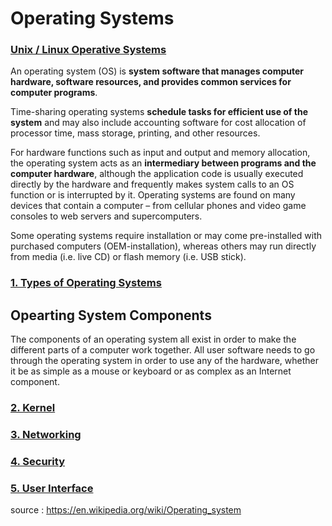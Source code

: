 # Operating Systems


### [Unix / Linux Operative Systems](https://github.com/CatalaniCD/computer_science/blob/main/6.%20operating_systems/linux_unix.md)

An operating system (OS) is **system software that manages computer hardware, software resources, and provides common services for computer programs**.

Time-sharing operating systems **schedule tasks for efficient use of the system** and may also include accounting software for cost allocation of processor time, mass storage, printing, and other resources.

For hardware functions such as input and output and memory allocation, the operating system acts as an **intermediary between programs and the computer hardware**, although the application code is usually executed directly by the hardware and frequently makes system calls to an OS function or is interrupted by it. Operating systems are found on many devices that contain a computer – from cellular phones and video game consoles to web servers and supercomputers.

Some operating systems require installation or may come pre-installed with purchased computers (OEM-installation), whereas others may run directly from media (i.e. live CD) or flash memory (i.e. USB stick). 

### [1. Types of Operating Systems](https://github.com/CatalaniCD/computer_science/blob/main/6.%20operating_systems/types.md)

## Opearting System Components

The components of an operating system all exist in order to make the different parts of a computer work together. All user software needs to go through the operating system in order to use any of the hardware, whether it be as simple as a mouse or keyboard or as complex as an Internet component.

### [2. Kernel](https://github.com/CatalaniCD/computer_science/blob/main/6.%20operating_systems/kernel.md)

### [3. Networking](https://github.com/CatalaniCD/computer_science/blob/main/6.%20operating_systems/networking.md)

### [4. Security](https://github.com/CatalaniCD/computer_science/blob/main/6.%20operating_systems/security.md)

### [5. User Interface](https://github.com/CatalaniCD/computer_science/blob/main/6.%20operating_systems/user_interface.md)
      
source : https://en.wikipedia.org/wiki/Operating_system
